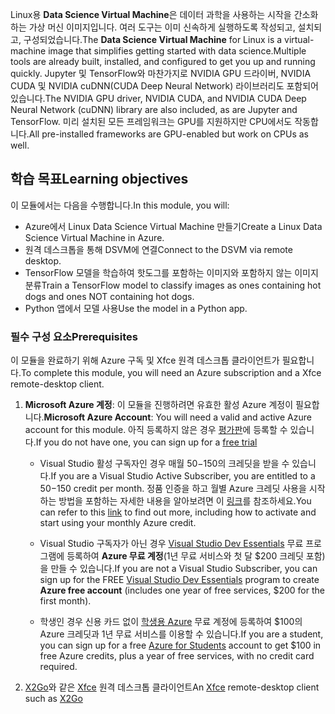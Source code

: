 <span data-ttu-id="992d7-101">Linux용 **Data Science Virtual Machine**은 데이터 과학을 사용하는 시작을 간소화하는 가상 머신 이미지입니다. 여러 도구는 이미 신속하게 실행하도록 작성되고, 설치되고, 구성되었습니다.</span><span class="sxs-lookup"><span data-stu-id="992d7-101">The **Data Science Virtual Machine** for Linux is a virtual-machine image that simplifies getting started with data science.Multiple tools are already built, installed, and configured to get you up and running quickly.</span></span> <span data-ttu-id="992d7-102">Jupyter 및 TensorFlow와 마찬가지로 NVIDIA GPU 드라이버, NVIDIA CUDA 및 NVIDIA cuDNN(CUDA Deep Neural Network) 라이브러리도 포함되어 있습니다.</span><span class="sxs-lookup"><span data-stu-id="992d7-102">The NVIDIA GPU driver, NVIDIA CUDA, and NVIDIA CUDA Deep Neural Network (cuDNN) library are also included, as are Jupyter and TensorFlow.</span></span> <span data-ttu-id="992d7-103">미리 설치된 모든 프레임워크는 GPU를 지원하지만 CPU에서도 작동합니다.</span><span class="sxs-lookup"><span data-stu-id="992d7-103">All pre-installed frameworks are GPU-enabled but work on CPUs as well.</span></span>

## <a name="learning-objectives"></a><span data-ttu-id="992d7-104">학습 목표</span><span class="sxs-lookup"><span data-stu-id="992d7-104">Learning objectives</span></span>

<span data-ttu-id="992d7-105">이 모듈에서는 다음을 수행합니다.</span><span class="sxs-lookup"><span data-stu-id="992d7-105">In this module, you will:</span></span>

- <span data-ttu-id="992d7-106">Azure에서 Linux Data Science Virtual Machine 만들기</span><span class="sxs-lookup"><span data-stu-id="992d7-106">Create a Linux Data Science Virtual Machine in Azure.</span></span>
- <span data-ttu-id="992d7-107">원격 데스크톱을 통해 DSVM에 연결</span><span class="sxs-lookup"><span data-stu-id="992d7-107">Connect to the DSVM via remote desktop.</span></span>
- <span data-ttu-id="992d7-108">TensorFlow 모델을 학습하여 핫도그를 포함하는 이미지와 포함하지 않는 이미지 분류</span><span class="sxs-lookup"><span data-stu-id="992d7-108">Train a TensorFlow model to classify images as ones containing hot dogs and ones NOT containing hot dogs.</span></span>
- <span data-ttu-id="992d7-109">Python 앱에서 모델 사용</span><span class="sxs-lookup"><span data-stu-id="992d7-109">Use the model in a Python app.</span></span>

### <a name="prerequisites"></a><span data-ttu-id="992d7-110">필수 구성 요소</span><span class="sxs-lookup"><span data-stu-id="992d7-110">Prerequisites</span></span>
<!---TODO: This is really long, need to make more concise and also add to index.yml--->
<!---TODO: Update for free sandbox.--->

<span data-ttu-id="992d7-111">이 모듈을 완료하기 위해 Azure 구독 및 Xfce 원격 데스크톱 클라이언트가 필요합니다.</span><span class="sxs-lookup"><span data-stu-id="992d7-111">To complete this module, you will need an Azure subscription and a Xfce remote-desktop client.</span></span>

 1. <span data-ttu-id="992d7-112">**Microsoft Azure 계정**: 이 모듈을 진행하려면 유효한 활성 Azure 계정이 필요합니다.</span><span class="sxs-lookup"><span data-stu-id="992d7-112">**Microsoft Azure Account**: You will need a valid and active Azure account for this module.</span></span> <span data-ttu-id="992d7-113">아직 등록하지 않은 경우 [평가판](https://azure.microsoft.com/free/)에 등록할 수 있습니다.</span><span class="sxs-lookup"><span data-stu-id="992d7-113">If you do not have one, you can sign up for a [free trial](https://azure.microsoft.com/free/)</span></span>

    * <span data-ttu-id="992d7-114">Visual Studio 활성 구독자인 경우 매월 $50-$150의 크레딧을 받을 수 있습니다.</span><span class="sxs-lookup"><span data-stu-id="992d7-114">If you are a Visual Studio Active Subscriber, you are entitled to a $50-$150 credit per month.</span></span> <span data-ttu-id="992d7-115">정품 인증을 하고 월별 Azure 크레딧 사용을 시작하는 방법을 포함하는 자세한 내용을 알아보려면 이 [링크](https://azure.microsoft.com/pricing/member-offers/msdn-benefits-details/)를 참조하세요.</span><span class="sxs-lookup"><span data-stu-id="992d7-115">You can refer to this [link](https://azure.microsoft.com/pricing/member-offers/msdn-benefits-details/) to find out more, including how to activate and start using your monthly Azure credit.</span></span>

    * <span data-ttu-id="992d7-116">Visual Studio 구독자가 아닌 경우 [Visual Studio Dev Essentials](https://www.visualstudio.com/dev-essentials/) 무료 프로그램에 등록하여 **Azure 무료 계정**(1년 무료 서비스와 첫 달 $200 크레딧 포함)을 만들 수 있습니다.</span><span class="sxs-lookup"><span data-stu-id="992d7-116">If you are not a Visual Studio Subscriber, you can sign up for the FREE [Visual Studio Dev Essentials](https://www.visualstudio.com/dev-essentials/) program to create **Azure free account** (includes one year of free services, $200 for the first month).</span></span>

    * <span data-ttu-id="992d7-117">학생인 경우 신용 카드 없이 [학생용 Azure](https://aka.ms/azure4students) 무료 계정에 등록하여 $100의 Azure 크레딧과 1년 무료 서비스를 이용할 수 있습니다.</span><span class="sxs-lookup"><span data-stu-id="992d7-117">If you are a student, you can sign up for a free [Azure for Students](https://aka.ms/azure4students) account to get $100 in free Azure credits, plus a year of free services, with no credit card required.</span></span> 

1. <span data-ttu-id="992d7-118">[X2Go](https://wiki.x2go.org/doku.php/download:start)와 같은 [Xfce](https://xfce.org/) 원격 데스크톱 클라이언트</span><span class="sxs-lookup"><span data-stu-id="992d7-118">An [Xfce](https://xfce.org/) remote-desktop client such as [X2Go](https://wiki.x2go.org/doku.php/download:start)</span></span>